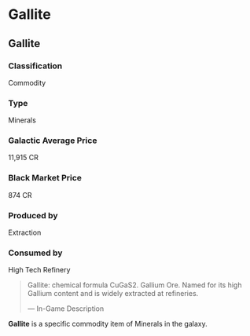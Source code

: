 # Gallite
## Gallite

		

### Classification

Commodity

### Type

Minerals

### Galactic Average Price

11,915 CR

### Black Market Price

874 CR

### Produced by

Extraction

### Consumed by

High Tech
Refinery

> 
> 
> Gallite: chemical formula CuGaS2. Gallium Ore. Named for its high Gallium content and is widely extracted at refineries.
> 
> 
> — In-Game Description
> 

**Gallite** is a specific commodity item of Minerals in the galaxy.